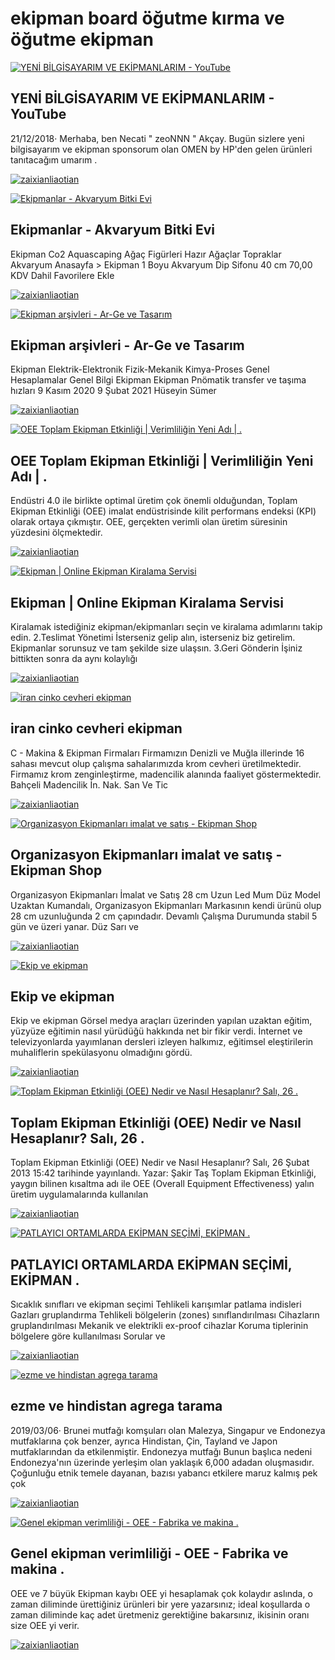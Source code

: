 # ekipman board öğutme kırma ve öğutme ekipman
<a href="https://mnn.zoosnet.net/LR/Chatpre.aspx?id=MNN94995150&p=https://topgrinding.com/" target="_blank">![YENİ BİLGİSAYARIM VE EKİPMANLARIM - YouTube](https://github.com/technlg/images/blob/main/18.jpg)</a>
## YENİ BİLGİSAYARIM VE EKİPMANLARIM - YouTube
21/12/2018· Merhaba, ben Necati " zeoNNN " Akçay. Bugün sizlere yeni bilgisayarım ve ekipman sponsorum olan OMEN by HP'den gelen ürünleri tanıtacağım umarım .
<a href="https://mnn.zoosnet.net/LR/Chatpre.aspx?id=MNN94995150&p=https://topgrinding.com/" target="_blank"><img src="https://github.com/technlg/images/raw/main/chat11.jpg" alt="zaixianliaotian"/></a><a href="//whatsapp.shibangsoft.com/WhatsApp.php" ><img src="https://github.com/technlg/images/raw/main/chat11.png" alt=""></a>
<a href="https://mnn.zoosnet.net/LR/Chatpre.aspx?id=MNN94995150&p=https://topgrinding.com/" target="_blank">![Ekipmanlar - Akvaryum Bitki Evi](https://github.com/technlg/images/blob/main/55.jpg)</a>
## Ekipmanlar - Akvaryum Bitki Evi
Ekipman Co2 Aquascaping Ağaç Figürleri Hazır Ağaçlar Topraklar Akvaryum Anasayfa > Ekipman 1 Boyu Akvaryum Dip Sifonu 40 cm 70,00 KDV Dahil Favorilere Ekle 
<a href="https://mnn.zoosnet.net/LR/Chatpre.aspx?id=MNN94995150&p=https://topgrinding.com/" target="_blank"><img src="https://github.com/technlg/images/raw/main/chat11.jpg" alt="zaixianliaotian"/></a><a href="//whatsapp.shibangsoft.com/WhatsApp.php" ><img src="https://github.com/technlg/images/raw/main/chat11.png" alt=""></a>
<a href="https://mnn.zoosnet.net/LR/Chatpre.aspx?id=MNN94995150&p=https://topgrinding.com/" target="_blank">![Ekipman arşivleri - Ar-Ge ve Tasarım](https://github.com/technlg/images/blob/main/25.jpg)</a>
## Ekipman arşivleri - Ar-Ge ve Tasarım
Ekipman Elektrik-Elektronik Fizik-Mekanik Kimya-Proses Genel Hesaplamalar Genel Bilgi Ekipman Ekipman Pnömatik transfer ve taşıma hızları 9 Kasım 2020 9 Şubat 2021 Hüseyin Sümer 
<a href="https://mnn.zoosnet.net/LR/Chatpre.aspx?id=MNN94995150&p=https://topgrinding.com/" target="_blank"><img src="https://github.com/technlg/images/raw/main/chat11.jpg" alt="zaixianliaotian"/></a><a href="//whatsapp.shibangsoft.com/WhatsApp.php" ><img src="https://github.com/technlg/images/raw/main/chat11.png" alt=""></a>
<a href="https://mnn.zoosnet.net/LR/Chatpre.aspx?id=MNN94995150&p=https://topgrinding.com/" target="_blank">![OEE Toplam Ekipman Etkinliği | Verimliliğin Yeni Adı | .](https://github.com/technlg/images/blob/main/31.jpg)</a>
## OEE Toplam Ekipman Etkinliği | Verimliliğin Yeni Adı | .
Endüstri 4.0 ile birlikte optimal üretim çok önemli olduğundan, Toplam Ekipman Etkinliği (OEE) imalat endüstrisinde kilit performans endeksi (KPI) olarak ortaya çıkmıştır. OEE, gerçekten verimli olan üretim süresinin yüzdesini ölçmektedir.
<a href="https://mnn.zoosnet.net/LR/Chatpre.aspx?id=MNN94995150&p=https://topgrinding.com/" target="_blank"><img src="https://github.com/technlg/images/raw/main/chat11.jpg" alt="zaixianliaotian"/></a><a href="//whatsapp.shibangsoft.com/WhatsApp.php" ><img src="https://github.com/technlg/images/raw/main/chat11.png" alt=""></a>
<a href="https://mnn.zoosnet.net/LR/Chatpre.aspx?id=MNN94995150&p=https://topgrinding.com/" target="_blank">![Ekipman | Online Ekipman Kiralama Servisi](https://github.com/technlg/images/blob/main/64.jpg)</a>
## Ekipman | Online Ekipman Kiralama Servisi
Kiralamak istediğiniz ekipman/ekipmanları seçin ve kiralama adımlarını takip edin. 2.Teslimat Yönetimi İsterseniz gelip alın, isterseniz biz getirelim. Ekipmanlar sorunsuz ve tam şekilde size ulaşsın. 3.Geri Gönderin İşiniz bittikten sonra da aynı kolaylığı 
<a href="https://mnn.zoosnet.net/LR/Chatpre.aspx?id=MNN94995150&p=https://topgrinding.com/" target="_blank"><img src="https://github.com/technlg/images/raw/main/chat11.jpg" alt="zaixianliaotian"/></a><a href="//whatsapp.shibangsoft.com/WhatsApp.php" ><img src="https://github.com/technlg/images/raw/main/chat11.png" alt=""></a>
<a href="https://mnn.zoosnet.net/LR/Chatpre.aspx?id=MNN94995150&p=https://topgrinding.com/" target="_blank">![iran cinko cevheri ekipman](https://github.com/technlg/images/blob/main/36.jpg)</a>
## iran cinko cevheri ekipman
C - Makina & Ekipman Firmaları Firmamızın Denizli ve Muğla illerinde 16 sahası mevcut olup çalışma sahalarımızda krom cevheri üretilmektedir. Firmamız krom zenginleştirme, madencilik alanında faaliyet göstermektedir. Bahçeli Madencilik İn. Nak. San Ve Tic
<a href="https://mnn.zoosnet.net/LR/Chatpre.aspx?id=MNN94995150&p=https://topgrinding.com/" target="_blank"><img src="https://github.com/technlg/images/raw/main/chat11.jpg" alt="zaixianliaotian"/></a><a href="//whatsapp.shibangsoft.com/WhatsApp.php" ><img src="https://github.com/technlg/images/raw/main/chat11.png" alt=""></a>
<a href="https://mnn.zoosnet.net/LR/Chatpre.aspx?id=MNN94995150&p=https://topgrinding.com/" target="_blank">![Organizasyon Ekipmanları imalat ve satış - Ekipman Shop](https://github.com/technlg/images/blob/main/6.jpg)</a>
## Organizasyon Ekipmanları imalat ve satış - Ekipman Shop
Organizasyon Ekipmanları İmalat ve Satış 28 cm Uzun Led Mum Düz Model Uzaktan Kumandalı, Organizasyon Ekipmanları Markasının kendi ürünü olup 28 cm uzunluğunda 2 cm çapındadır. Devamlı Çalışma Durumunda stabil 5 gün ve üzeri yanar. Düz Sarı ve 
<a href="https://mnn.zoosnet.net/LR/Chatpre.aspx?id=MNN94995150&p=https://topgrinding.com/" target="_blank"><img src="https://github.com/technlg/images/raw/main/chat11.jpg" alt="zaixianliaotian"/></a><a href="//whatsapp.shibangsoft.com/WhatsApp.php" ><img src="https://github.com/technlg/images/raw/main/chat11.png" alt=""></a>
<a href="https://mnn.zoosnet.net/LR/Chatpre.aspx?id=MNN94995150&p=https://topgrinding.com/" target="_blank">![Ekip ve ekipman](https://github.com/technlg/images/blob/main/38.jpg)</a>
## Ekip ve ekipman
Ekip ve ekipman Görsel medya araçları üzerinden yapılan uzaktan eğitim, yüzyüze eğitimin nasıl yürüdüğü hakkında net bir fikir verdi. İnternet ve televizyonlarda yayımlanan dersleri izleyen halkımız, eğitimsel eleştirilerin muhaliflerin spekülasyonu olmadığını gördü.
<a href="https://mnn.zoosnet.net/LR/Chatpre.aspx?id=MNN94995150&p=https://topgrinding.com/" target="_blank"><img src="https://github.com/technlg/images/raw/main/chat11.jpg" alt="zaixianliaotian"/></a><a href="//whatsapp.shibangsoft.com/WhatsApp.php" ><img src="https://github.com/technlg/images/raw/main/chat11.png" alt=""></a>
<a href="https://mnn.zoosnet.net/LR/Chatpre.aspx?id=MNN94995150&p=https://topgrinding.com/" target="_blank">![Toplam Ekipman Etkinliği (OEE) Nedir ve Nasıl Hesaplanır? Salı, 26 .](https://github.com/technlg/images/blob/main/36.jpg)</a>
## Toplam Ekipman Etkinliği (OEE) Nedir ve Nasıl Hesaplanır? Salı, 26 .
Toplam Ekipman Etkinliği (OEE) Nedir ve Nasıl Hesaplanır? Salı, 26 Şubat 2013 15:42 tarihinde yayınlandı. Yazar: Şakir Taş Toplam Ekipman Etkinliği, yaygın bilinen kısaltma adı ile OEE (Overall Equipment Effectiveness) yalın üretim uygulamalarında kullanılan
<a href="https://mnn.zoosnet.net/LR/Chatpre.aspx?id=MNN94995150&p=https://topgrinding.com/" target="_blank"><img src="https://github.com/technlg/images/raw/main/chat11.jpg" alt="zaixianliaotian"/></a><a href="//whatsapp.shibangsoft.com/WhatsApp.php" ><img src="https://github.com/technlg/images/raw/main/chat11.png" alt=""></a>
<a href="https://mnn.zoosnet.net/LR/Chatpre.aspx?id=MNN94995150&p=https://topgrinding.com/" target="_blank">![PATLAYICI ORTAMLARDA EKİPMAN SEÇİMİ, EKİPMAN .](https://github.com/technlg/images/blob/main/49.jpg)</a>
## PATLAYICI ORTAMLARDA EKİPMAN SEÇİMİ, EKİPMAN .
Sıcaklık sınıfları ve ekipman seçimi Tehlikeli karışımlar patlama indisleri Gazları gruplandırma Tehlikeli bölgelerin (zones) sınıflandırılması Cihazların gruplandırılması Mekanik ve elektrikli ex-proof cihazlar Koruma tiplerinin bölgelere göre kullanılması Sorular ve
<a href="https://mnn.zoosnet.net/LR/Chatpre.aspx?id=MNN94995150&p=https://topgrinding.com/" target="_blank"><img src="https://github.com/technlg/images/raw/main/chat11.jpg" alt="zaixianliaotian"/></a><a href="//whatsapp.shibangsoft.com/WhatsApp.php" ><img src="https://github.com/technlg/images/raw/main/chat11.png" alt=""></a>
<a href="https://mnn.zoosnet.net/LR/Chatpre.aspx?id=MNN94995150&p=https://topgrinding.com/" target="_blank">![ezme ve hindistan agrega tarama](https://github.com/technlg/images/blob/main/16.jpg)</a>
## ezme ve hindistan agrega tarama
2019/03/06· Brunei mutfağı komşuları olan Malezya, Singapur ve Endonezya mutfaklarına çok benzer, ayrıca Hindistan, Çin, Tayland ve Japon mutfaklarından da etkilenmiştir. Endonezya mutfağı Bunun başlıca nedeni Endonezya'nın üzerinde yerleşim olan yaklaşık 6,000 adadan oluşmasıdır. Çoğunluğu etnik temele dayanan, bazısı yabancı etkilere maruz kalmış pek çok 
<a href="https://mnn.zoosnet.net/LR/Chatpre.aspx?id=MNN94995150&p=https://topgrinding.com/" target="_blank"><img src="https://github.com/technlg/images/raw/main/chat11.jpg" alt="zaixianliaotian"/></a><a href="//whatsapp.shibangsoft.com/WhatsApp.php" ><img src="https://github.com/technlg/images/raw/main/chat11.png" alt=""></a>
<a href="https://mnn.zoosnet.net/LR/Chatpre.aspx?id=MNN94995150&p=https://topgrinding.com/" target="_blank">![Genel ekipman verimliliği - OEE - Fabrika ve makina .](https://github.com/technlg/images/blob/main/36.jpg)</a>
## Genel ekipman verimliliği - OEE - Fabrika ve makina .
OEE ve 7 büyük Ekipman kaybı OEE yi hesaplamak çok kolaydır aslında, o zaman diliminde ürettiğiniz ürünleri bir yere yazarsınız; ideal koşullarda o zaman diliminde kaç adet üretmeniz gerektiğine bakarsınız, ikisinin oranı size OEE yi verir.
<a href="https://mnn.zoosnet.net/LR/Chatpre.aspx?id=MNN94995150&p=https://topgrinding.com/" target="_blank"><img src="https://github.com/technlg/images/raw/main/chat11.jpg" alt="zaixianliaotian"/></a><a href="//whatsapp.shibangsoft.com/WhatsApp.php" ><img src="https://github.com/technlg/images/raw/main/chat11.png" alt=""></a>
